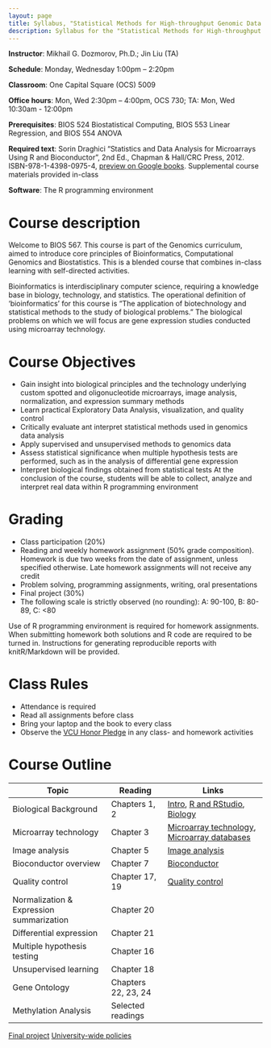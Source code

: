 ```yaml
---
layout: page
title: Syllabus, "Statistical Methods for High-throughput Genomic Data I" course, BIOS 567
description: Syllabus for the "Statistical Methods for High-throughput Genomic Data I" course BIOS 567
---
```


**Instructor**: 	Mikhail G. Dozmorov, Ph.D.; Jin Liu (TA)

**Schedule**: 		Monday, Wednesday 1:00pm – 2:20pm

**Classroom**: 		One Capital Square (OCS) 5009

**Office hours**: 	Mon, Wed 2:30pm – 4:00pm, OCS 730; TA: Mon, Wed 10:30am - 12:00pm

**Prerequisites**: BIOS 524 Biostatistical Computing, BIOS 553 Linear Regression, and BIOS 554 ANOVA

**Required text**: Sorin Draghici “Statistics and Data Analysis for Microarrays Using R and Bioconductor”, 2nd Ed., Chapman & Hall/CRC Press, 2012. ISBN-978-1-4398-0975-4, [preview on Google books](https://books.google.com/books?id=aEm3BgAAQBAJ). Supplemental course materials provided in-class

**Software**: 	The R programming environment

# Course description

Welcome to BIOS 567. This course is part of the Genomics curriculum, aimed to introduce core principles of Bioinformatics, Computational Genomics and Biostatistics. This is a blended course that combines in-class learning with self-directed activities.

Bioinformatics is interdisciplinary computer science, requiring a knowledge base in biology, technology, and statistics. The operational definition of ‘bioinformatics’ for this course is “The application of biotechnology and statistical methods to the study of biological problems.” The biological problems on which we will focus are gene expression studies conducted using microarray technology.

# Course Objectives

* Gain insight into biological principles and the technology underlying custom spotted and oligonucleotide microarrays, image analysis, normalization, and expression summary methods
* Learn practical Exploratory Data Analysis, visualization, and quality control
* Critically evaluate ant interpret statistical methods used in genomics data analysis
* Apply supervised and unsupervised methods to genomics data
* Assess statistical significance when multiple hypothesis tests are performed, such as in the analysis of differential gene expression
* Interpret biological findings obtained from statistical tests
At the conclusion of the course, students will be able to collect, analyze and interpret real data within R programming environment

# Grading

* Class participation (20%)
* Reading and weekly homework assignment (50% grade composition). Homework is due two weeks from the date of assignment, unless specified otherwise. Late homework assignments will not receive any credit
* Problem solving, programming assignments, writing, oral presentations 
* Final project (30%)
* The following scale is strictly observed (no rounding): A: 90-100, B: 80-89, C: <80

Use of R programming environment is required for homework assignments. When submitting homework both solutions and R code are required to be turned in. Instructions for generating reproducible reports with knitR/Markdown will be provided.

# Class Rules

* Attendance is required
* Read all assignments before class
* Bring your laptop and the book to every class
* Observe the [VCU Honor Pledge](https://students.vcu.edu/studentconduct/vcu-honor-system/academic-misconduct-/honor-pledge/) in any class- and homework activities

# Course Outline

| Topic                                    | Reading             | Links  |
|------------------------------------------|---------------------|--------|
| Biological Background                    | Chapters 1, 2       | [Intro](00_intro.html), [R and RStudio](01_R.html), [Biology](02_biology.html) |
| Microarray technology                    | Chapter 3           | [Microarray technology](02_microarray.html), [Microarray databases](02_data.html)  |
| Image analysis                           | Chapter 5           | [Image analysis](03_image_analysis.html)  |
| Bioconductor overview                    | Chapter 7           | [Bioconductor](04_Bioconductor.html)  |
| Quality control                          | Chapter 17, 19      | [Quality control](05_quality_control.html)  |
| Normalization & Expression summarization | Chapter 20          |   |
| Differential expression                  | Chapter 21          |   |
| Multiple hypothesis testing              | Chapter 16          |   |
| Unsupervised learning                    | Chapter 18          |   |
| Gene Ontology                            | Chapters 22, 23, 24 |   |
| Methylation Analysis                     | Selected readings   |   |

[Final project](final_project.html)
[University-wide policies](http://www.provost.vcu.edu/academic-affairs/operations/syllabus-statements/)